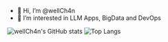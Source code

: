- 👋 Hi, I’m @wellCh4n
- 👀 I’m interested in LLM Apps, BigData and DevOps

<!---
wellCh4n/wellCh4n is a ✨ special ✨ repository because its `README.md` (this file) appears on your GitHub profile.
You can click the Preview link to take a look at your changes.
--->

![wellCh4n's GitHub stats](https://github-readme-stats.vercel.app/api?username=wellch4n&show_icons=true&show=prs_merged,prs_merged_percentage&rank_icon=percentile&hide_title=true)
![Top Langs](https://github-readme-stats.vercel.app/api/top-langs/?username=wellch4n&langs_count=4&hide_title=true)
